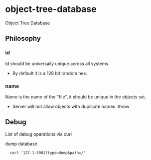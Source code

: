 # object-tree-database
Object Tree Database

## Philosophy

### id

Id should be universally unique across all systems.
- By default it is a 128 bit random hex.

### name

Name is the name of the "file", it should be unique in the objects set.
- Server will not allow objects with duplicate names. throw


## Debug
List of debug operations via curl

dump database

      curl '127.1:3001?type=dump&path=/'
